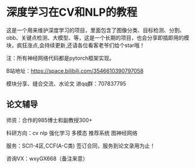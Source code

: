 # 深度学习在CV和NLP的教程
这是一个用来维护深度学习的项目，里面包含了图像分类、目标检测、分割、obb、关键点检测、大模型、等，这是一个长期的项目，也会分享即插即用的模块，疯狂涨点,会持续更新,还请各位看客老爷们给个star哦！

注：所有神经网络代码都是pytorch框架实现。

B站地址：https://space.bilibili.com/3546610390797058

模块分享、缝合交流、水论文 进qq群：707837795


## 论文辅导
师资：合作的985博士和副教授300+

科研方向：cv nlp 强化学习 多模态 推荐系统 图神经网络

服务：SCI1-4区,CCF(A-C类) 签订合同，服务到论文录用为止！

咨询VX：wxyGX668（备注来意）